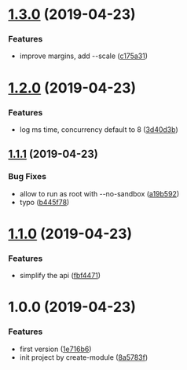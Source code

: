 # [1.3.0](https://github.com/NaturalCycles/puppeteer-lib/compare/v1.2.0...v1.3.0) (2019-04-23)


### Features

* improve margins, add --scale ([c175a31](https://github.com/NaturalCycles/puppeteer-lib/commit/c175a31))

# [1.2.0](https://github.com/NaturalCycles/puppeteer-lib/compare/v1.1.1...v1.2.0) (2019-04-23)


### Features

* log ms time, concurrency default to 8 ([3d40d3b](https://github.com/NaturalCycles/puppeteer-lib/commit/3d40d3b))

## [1.1.1](https://github.com/NaturalCycles/puppeteer-lib/compare/v1.1.0...v1.1.1) (2019-04-23)


### Bug Fixes

* allow to run as root with --no-sandbox ([a19b592](https://github.com/NaturalCycles/puppeteer-lib/commit/a19b592))
* typo ([b445f78](https://github.com/NaturalCycles/puppeteer-lib/commit/b445f78))

# [1.1.0](https://github.com/NaturalCycles/puppeteer-lib/compare/v1.0.0...v1.1.0) (2019-04-23)


### Features

* simplify the api ([fbf4471](https://github.com/NaturalCycles/puppeteer-lib/commit/fbf4471))

# 1.0.0 (2019-04-23)


### Features

* first version ([1e716b6](https://github.com/NaturalCycles/puppeteer-lib/commit/1e716b6))
* init project by create-module ([8a5783f](https://github.com/NaturalCycles/puppeteer-lib/commit/8a5783f))
